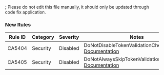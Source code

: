 ; Please do not edit this file manually, it should only be updated through code fix application.

### New Rules

Rule ID | Category | Severity | Notes
--------|----------|----------|-------
CA5404 | Security | Disabled | DoNotDisableTokenValidationChecks, [Documentation](https://docs.microsoft.com/visualstudio/code-quality/ca5404)
CA5405 | Security | Disabled | DoNotAlwaysSkipTokenValidationInDelegates, [Documentation](https://docs.microsoft.com/visualstudio/code-quality/ca5405)
